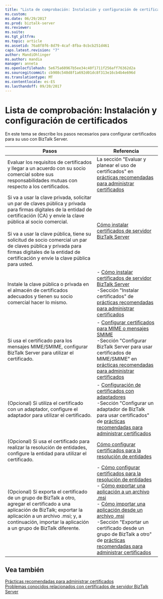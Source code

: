 ```yaml
---
title: "Lista de comprobación: Instalación y configuración de certificados | Documentos de Microsoft"
ms.custom: 
ms.date: 06/29/2017
ms.prod: biztalk-server
ms.reviewer: 
ms.suite: 
ms.tgt_pltfrm: 
ms.topic: article
ms.assetid: 76a8f8f6-8d79-4caf-8fba-8cbcb251d461
caps.latest.revision: "7"
author: MandiOhlinger
ms.author: mandia
manager: anneta
ms.openlocfilehash: 5e675a60967b5ee34c40f1711f256aff76362d2a
ms.sourcegitcommit: cb908c540d8f1a692d01dc8f313e16cb4b4e696d
ms.translationtype: MT
ms.contentlocale: es-ES
ms.lasthandoff: 09/20/2017
---
```

# <a name="checklist-installing-and-configuring-certificates"></a>Lista de comprobación: Instalación y configuración de certificados
En este tema se describe los pasos necesarios para configurar certificados para su uso con BizTalk Server.  
  
|Pasos|Referencia|  
|-----------|---------------|  
|Evaluar los requisitos de certificados y llegar a un acuerdo con su socio comercial sobre sus responsabilidades mutuas con respecto a los certificados.|La sección "Evaluar y planear el uso de certificados" en [prácticas recomendadas para administrar certificados](~/technical-guides/best-practices-for-managing-certificates2.md)|  
|Si va a usar la clave privada, solicitar un par de claves pública y privada para firmas digitales de la entidad de certificación (CA) y envíe la clave pública al socio comercial.<br /><br /> Si va a usar la clave pública, tiene su solicitud de socio comercial un par de claves pública y privada para firmas digitales de la entidad de certificación y envíe la clave pública para usted.|[Cómo instalar certificados de servidor BizTalk Server](~/technical-guides/how-to-install-certificates-for-biztalk-server.md)|  
|Instale la clave pública o privada en el almacén de certificados adecuados y tienen su socio comercial hacer lo mismo.|-   [Cómo instalar certificados de servidor BizTalk Server](~/technical-guides/how-to-install-certificates-for-biztalk-server.md)<br />-Sección "Instalar certificados" de [prácticas recomendadas para administrar certificados](~/technical-guides/best-practices-for-managing-certificates2.md)|  
|Si usa el certificado para los mensajes MIME/SMIME, configurar BizTalk Server para utilizar el certificado.|-   [Configurar certificados para MIME o mensajes SMIME](../technical-guides/configuring-certificates-for-mime-or-smime-messages.md)<br />-Sección "Configurar BizTalk Server para usar certificados de MIME/SMIME" en [prácticas recomendadas para administrar certificados](~/technical-guides/best-practices-for-managing-certificates2.md)|  
|(Opcional) Si utiliza el certificado con un adaptador, configure el adaptador para utilizar el certificado.|-   [Configuración de certificados con adaptadores](~/technical-guides/configuring-certificates-with-adapters.md)<br />-Sección "Configurar un adaptador de BizTalk para usar certificados" de [prácticas recomendadas para administrar certificados](~/technical-guides/best-practices-for-managing-certificates2.md)|  
|(Opcional) Si usa el certificado para realizar la resolución de entidades, configure la entidad para utilizar el certificado.|[Cómo configurar certificados para la resolución de entidades](~/technical-guides/how-to-configure-certificates-for-party-resolution.md)|  
|(Opcional) Si exporta el certificado de un grupo de BizTalk a otro, agregar el certificado a una aplicación de BizTalk; exportar la aplicación a un archivo .msi; y, a continuación, importar la aplicación a un grupo de BizTalk diferente.|-   [Cómo configurar certificados para la resolución de entidades](~/technical-guides/how-to-configure-certificates-for-party-resolution.md)<br />-   [Cómo exportar una aplicación a un archivo .msi](~/technical-guides/how-to-export-an-application-to-an-msi-file.md)<br />-   [Cómo importar una aplicación desde un archivo .msi](~/technical-guides/how-to-import-an-application-from-an-msi-file.md)<br />-Sección "Exportar un certificado desde un grupo de BizTalk a otro" de [prácticas recomendadas para administrar certificados](~/technical-guides/best-practices-for-managing-certificates2.md)|  
  
## <a name="see-also"></a>Vea también  
 [Prácticas recomendadas para administrar certificados](~/technical-guides/best-practices-for-managing-certificates2.md)   
 [Problemas conocidos relacionados con certificados de servidor BizTalk Server](~/technical-guides/known-issues-with-certificates-in-biztalk-server.md)